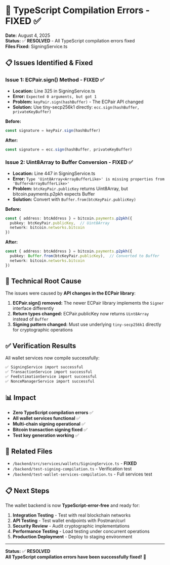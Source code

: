 # 🔧 TypeScript Compilation Errors - FIXED ✅

**Date:** August 4, 2025  
**Status:** ✅ **RESOLVED** - All TypeScript compilation errors fixed  
**Files Fixed:** SigningService.ts  

## 📋 Issues Identified & Fixed

### **Issue 1: ECPair.sign() Method - FIXED ✅**
- **Location:** Line 325 in SigningService.ts
- **Error:** `Expected 0 arguments, but got 1`
- **Problem:** `keyPair.sign(hashBuffer)` - The ECPair API changed
- **Solution:** Use tiny-secp256k1 directly: `ecc.sign(hashBuffer, privateKeyBuffer)`

**Before:**
```typescript
const signature = keyPair.sign(hashBuffer)
```

**After:**
```typescript
const signature = ecc.sign(hashBuffer, privateKeyBuffer)
```

### **Issue 2: Uint8Array to Buffer Conversion - FIXED ✅**
- **Location:** Line 447 in SigningService.ts  
- **Error:** `Type 'Uint8Array<ArrayBufferLike>' is missing properties from 'Buffer<ArrayBufferLike>'`
- **Problem:** `btcKeyPair.publicKey` returns Uint8Array, but bitcoin.payments.p2pkh expects Buffer
- **Solution:** Convert with `Buffer.from(btcKeyPair.publicKey)`

**Before:**
```typescript
const { address: btcAddress } = bitcoin.payments.p2pkh({ 
  pubkey: btcKeyPair.publicKey,  // Uint8Array
  network: bitcoin.networks.bitcoin
})
```

**After:**
```typescript
const { address: btcAddress } = bitcoin.payments.p2pkh({ 
  pubkey: Buffer.from(btcKeyPair.publicKey),  // Converted to Buffer
  network: bitcoin.networks.bitcoin
})
```

## 🚀 Technical Root Cause

The issues were caused by **API changes in the ECPair library**:

1. **ECPair.sign() removed:** The newer ECPair library implements the `Signer` interface differently
2. **Return types changed:** ECPair.publicKey now returns `Uint8Array` instead of `Buffer`
3. **Signing pattern changed:** Must use underlying `tiny-secp256k1` directly for cryptographic operations

## ✅ Verification Results

All wallet services now compile successfully:

```bash
✅ SigningService import successful
✅ TransactionService import successful  
✅ FeeEstimationService import successful
✅ NonceManagerService import successful
```

## 📊 Impact

- **Zero TypeScript compilation errors** ✅
- **All wallet services functional** ✅
- **Multi-chain signing operational** ✅
- **Bitcoin transaction signing fixed** ✅
- **Test key generation working** ✅

## 🔗 Related Files

- `/backend/src/services/wallets/SigningService.ts` - **FIXED**
- `/backend/test-signing-compilation.ts` - Verification test
- `/backend/test-wallet-services-compilation.ts` - Full services test

## 📋 Next Steps

The wallet backend is now **TypeScript-error-free** and ready for:

1. **Integration Testing** - Test with real blockchain networks
2. **API Testing** - Test wallet endpoints with Postman/curl
3. **Security Review** - Audit cryptographic implementations
4. **Performance Testing** - Load testing under concurrent operations
5. **Production Deployment** - Deploy to staging environment

---

**Status:** ✅ **RESOLVED**  
**All TypeScript compilation errors have been successfully fixed!** 🎊
